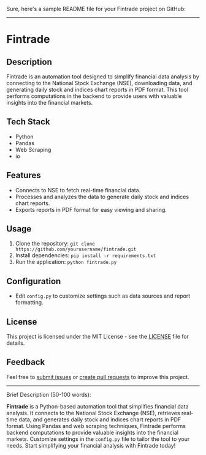Sure, here's a sample README file for your Fintrade project on GitHub:

---

# Fintrade

## Description

Fintrade is an automation tool designed to simplify financial data analysis by connecting to the National Stock Exchange (NSE), downloading data, and generating daily stock and indices chart reports in PDF format. This tool performs computations in the backend to provide users with valuable insights into the financial markets.

## Tech Stack

- Python
- Pandas
- Web Scraping
- io

## Features

- Connects to NSE to fetch real-time financial data.
- Processes and analyzes the data to generate daily stock and indices chart reports.
- Exports reports in PDF format for easy viewing and sharing.

## Usage

1. Clone the repository: `git clone https://github.com/yourusername/fintrade.git`
2. Install dependencies: `pip install -r requirements.txt`
3. Run the application: `python fintrade.py`

## Configuration

- Edit `config.py` to customize settings such as data sources and report formatting.

## License

This project is licensed under the MIT License - see the [LICENSE](LICENSE) file for details.


## Feedback

Feel free to [submit issues](https://github.com/yourusername/fintrade/issues) or [create pull requests](https://github.com/yourusername/fintrade/pulls) to improve this project.

---

Brief Description (50-100 words):

**Fintrade** is a Python-based automation tool that simplifies financial data analysis. It connects to the National Stock Exchange (NSE), retrieves real-time data, and generates daily stock and indices chart reports in PDF format. Using Pandas and web scraping techniques, Fintrade performs backend computations to provide valuable insights into the financial markets. Customize settings in the `config.py` file to tailor the tool to your needs. Start simplifying your financial analysis with Fintrade today!
